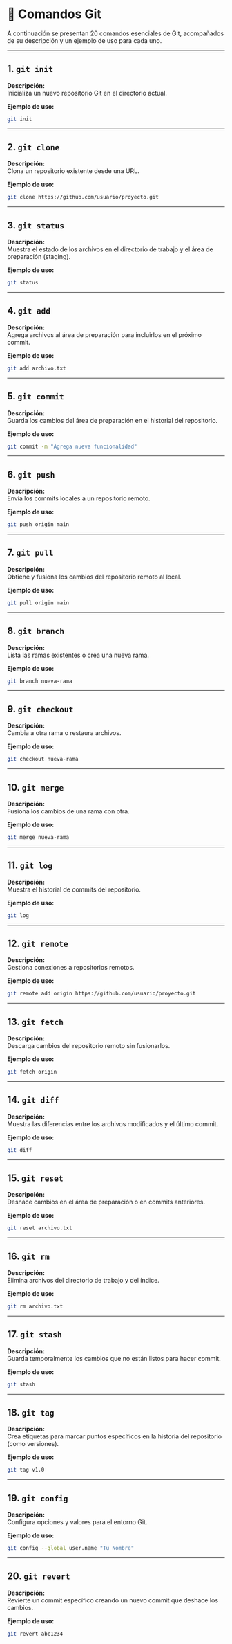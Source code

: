 # 📘 Comandos Git

A continuación se presentan 20 comandos esenciales de Git, acompañados de su descripción y un ejemplo de uso para cada uno.

---

## 1. `git init`

**Descripción:**  
Inicializa un nuevo repositorio Git en el directorio actual.

**Ejemplo de uso:**  
```bash
git init
```

---

## 2. `git clone`

**Descripción:**  
Clona un repositorio existente desde una URL.

**Ejemplo de uso:**  
```bash
git clone https://github.com/usuario/proyecto.git
```

---

## 3. `git status`

**Descripción:**  
Muestra el estado de los archivos en el directorio de trabajo y el área de preparación (staging).

**Ejemplo de uso:**  
```bash
git status
```

---

## 4. `git add`

**Descripción:**  
Agrega archivos al área de preparación para incluirlos en el próximo commit.

**Ejemplo de uso:**  
```bash
git add archivo.txt
```

---

## 5. `git commit`

**Descripción:**  
Guarda los cambios del área de preparación en el historial del repositorio.

**Ejemplo de uso:**  
```bash
git commit -m "Agrega nueva funcionalidad"
```

---

## 6. `git push`

**Descripción:**  
Envía los commits locales a un repositorio remoto.

**Ejemplo de uso:**  
```bash
git push origin main
```

---

## 7. `git pull`

**Descripción:**  
Obtiene y fusiona los cambios del repositorio remoto al local.

**Ejemplo de uso:**  
```bash
git pull origin main
```

---

## 8. `git branch`

**Descripción:**  
Lista las ramas existentes o crea una nueva rama.

**Ejemplo de uso:**  
```bash
git branch nueva-rama
```

---

## 9. `git checkout`

**Descripción:**  
Cambia a otra rama o restaura archivos.

**Ejemplo de uso:**  
```bash
git checkout nueva-rama
```

---

## 10. `git merge`

**Descripción:**  
Fusiona los cambios de una rama con otra.

**Ejemplo de uso:**  
```bash
git merge nueva-rama
```

---

## 11. `git log`

**Descripción:**  
Muestra el historial de commits del repositorio.

**Ejemplo de uso:**  
```bash
git log
```

---

## 12. `git remote`

**Descripción:**  
Gestiona conexiones a repositorios remotos.

**Ejemplo de uso:**  
```bash
git remote add origin https://github.com/usuario/proyecto.git
```

---

## 13. `git fetch`

**Descripción:**  
Descarga cambios del repositorio remoto sin fusionarlos.

**Ejemplo de uso:**  
```bash
git fetch origin
```

---

## 14. `git diff`

**Descripción:**  
Muestra las diferencias entre los archivos modificados y el último commit.

**Ejemplo de uso:**  
```bash
git diff
```

---

## 15. `git reset`

**Descripción:**  
Deshace cambios en el área de preparación o en commits anteriores.

**Ejemplo de uso:**  
```bash
git reset archivo.txt
```

---

## 16. `git rm`

**Descripción:**  
Elimina archivos del directorio de trabajo y del índice.

**Ejemplo de uso:**  
```bash
git rm archivo.txt
```

---

## 17. `git stash`

**Descripción:**  
Guarda temporalmente los cambios que no están listos para hacer commit.

**Ejemplo de uso:**  
```bash
git stash
```

---

## 18. `git tag`

**Descripción:**  
Crea etiquetas para marcar puntos específicos en la historia del repositorio (como versiones).

**Ejemplo de uso:**  
```bash
git tag v1.0
```

---

## 19. `git config`

**Descripción:**  
Configura opciones y valores para el entorno Git.

**Ejemplo de uso:**  
```bash
git config --global user.name "Tu Nombre"
```

---

## 20. `git revert`

**Descripción:**  
Revierte un commit específico creando un nuevo commit que deshace los cambios.

**Ejemplo de uso:**  
```bash
git revert abc1234
```
